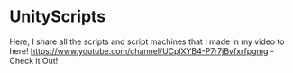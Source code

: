 # UnityScripts
Here, I share all the scripts and script machines that I made in my video to here!
https://www.youtube.com/channel/UCplXYB4-P7r7jBvfxrfpgmg - Check it Out!
